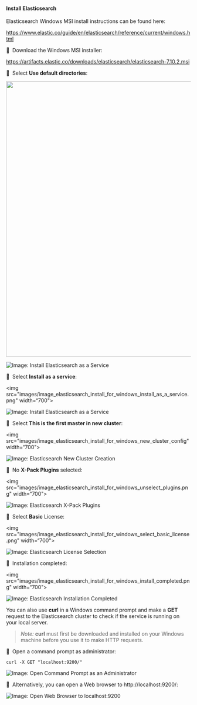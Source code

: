 #### Install Elasticsearch

Elasticsearch Windows MSI install instructions can be found here:  

<a href=“https://www.elastic.co/guide/en/elasticsearch/reference/current/windows.html”>https://www.elastic.co/guide/en/elasticsearch/reference/current/windows.html</a>

🔴 &nbsp;Download the Windows MSI installer: 

<a href=“https://artifacts.elastic.co/downloads/elasticsearch/elasticsearch-7.10.2.msi”>https://artifacts.elastic.co/downloads/elasticsearch/elasticsearch-7.10.2.msi</a>

🔴 &nbsp;Select **Use default directories**:

<img src="images/image_elasticsearch_install_for_windows_default_install_locations.png" width="750">

![Image: Install Elasticsearch as a Service](images/image_elasticsearch_install_for_windows_default_install_locations.png)

🔴 &nbsp;Select **Install as a service**:

<img src="images/image_elasticsearch_install_for_windows_install_as_a_service.png" width=“700">
                                                                         
![Image: Install Elasticsearch as a Service](images/image_elasticsearch_install_for_windows_install_as_a_service.png)

🔴 &nbsp;Select **This is the first master in new cluster**:

<img src="images/image_elasticsearch_install_for_windows_new_cluster_config" width=“700">

![Image: Elasticsearch New Cluster Creation](images/image_elasticsearch_install_for_windows_new_cluster_config.png)

🔴 &nbsp;No **X-Pack Plugins**  selected:

<img src="images/image_elasticsearch_install_for_windows_unselect_plugins.png" width=“700">
                                                                         
![Image: Elasticsearch X-Pack Plugins](images/image_elasticsearch_install_for_windows_unselect_plugins.png)

🔴 &nbsp;Select **Basic** License:

<img src="images/image_elasticsearch_install_for_windows_select_basic_license.png" width=“700">

![Image: Elasticsearch License Selection](images/image_elasticsearch_install_for_windows_select_basic_license.png)

🔴 &nbsp;Installation completed:

<img src="images/image_elasticsearch_install_for_windows_install_completed.png" width=“700">
                                                                         
![Image: Elasticsearch Installation Completed](images/image_elasticsearch_install_for_windows_install_completed.png)

You can also use **curl** in a Windows command prompt and make a **GET** request to the Elasticsearch cluster to check if the service is running on your local server.

>_Note:_ **curl** must first be downloaded and installed on your Windows machine before you use it to make HTTP requests.

🔴 &nbsp;Open a command prompt as administrator:
```
curl -X GET "localhost:9200/"
```

![Image: Open Command Prompt as an Administrator](images/image_elasticsearch_install_for_windows_check_cluster_health_on_local_server.png)

🔴 &nbsp;Alternatively, you can open a Web browser to http://localhost:9200/:

![Image: Open Web Browser to localhost:9200](images/image_elasticsearch_install_for_windows_check_cluster_health_by_opening_localhost_9200.png)
